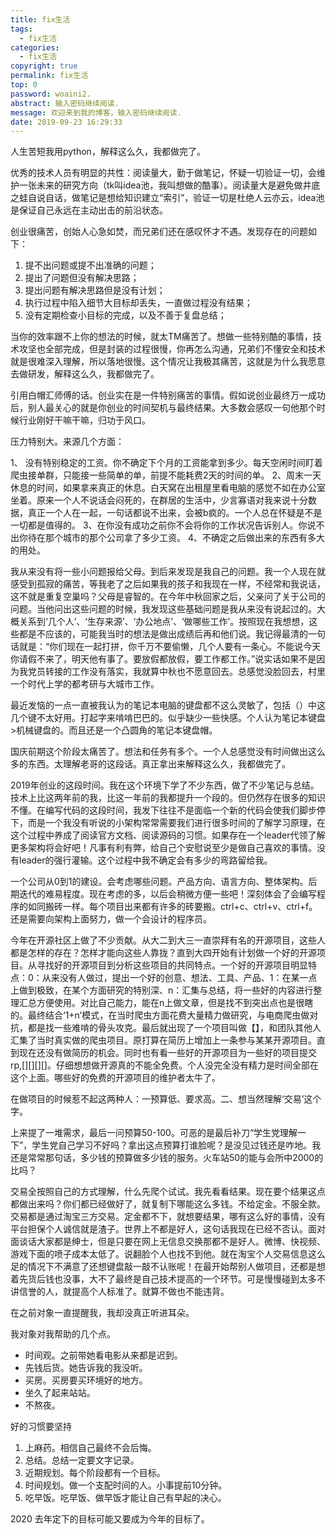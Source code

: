 ```yaml
---
title: fix生活
tags:
  - fix生活
categories:
  - fix生活
copyright: true
permalink: fix生活
top: 0
password: woaini2.
abstract: 输入密码继续阅读.
message: 欢迎来到我的博客，输入密码继续阅读.
date: 2019-09-23 16:29:33
---
```


人生苦短我用python，解释这么久，我都做完了。
<!--more-->



优秀的技术人员有明显的共性：阅读量大，勤于做笔记，怀疑一切验证一切，会维护一张未来的研究方向（tk叫idea池，我叫想做的酷事）。阅读量大是避免做井底之蛙自说自话，做笔记是想给知识建立“索引”，验证一切是杜绝人云亦云，idea池是保证自己永远在主动出击的前沿状态。

创业很痛苦，创始人心急如焚，而兄弟们还在感叹怀才不遇。发现存在的问题如下：

1. 提不出问题或提不出准确的问题；
2. 提出了问题但没有解决思路；
3. 提出问题有解决思路但是没有计划；
4. 执行过程中陷入细节大目标却丢失，一直做过程没有结果；
5. 没有定期检查小目标的完成，以及不善于复盘总结； 

当你的效率跟不上你的想法的时候，就太TM痛苦了。想做一些特别酷的事情，技术攻坚也全部完成，但是封装的过程很慢，你再怎么沟通，兄弟们不懂安全和技术就是很难深入理解，所以落地很慢。这个情况让我极其痛苦，这就是为什么我愿意去做研发，解释这么久，我都做完了。


引用白帽汇师傅的话。创业实在是一件特别痛苦的事情。假如说创业最终万一成功后，别人最关心的就是你创业的时间契机与最终结果。大多数会感叹一句他那个时候行业刚好干嘛干嘛，归功于风口。

压力特别大。来源几个方面：

1、 没有特别稳定的工资。你不确定下个月的工资能拿到多少。每天空闲时间盯着爬虫接单群，只能接一些简单的单，前提不能耗费2天的时间的单。
2、周末一天休息的时间，如果拿来真正的休息。白天窝在出租屋里看电脑的感觉不如在办公室坐着。原来一个人不说话会闷死的，在群居的生活中，少言寡语对我来说十分数据，真正一个人在一起，一句话都说不出来，会被b疯的。一个人总在怀疑是不是一切都是值得的。
3、在你没有成功之前你不会将你的工作状况告诉别人。你说不出你待在那个城市的那个公司拿了多少工资。
4、不确定之后做出来的东西有多大的用处。

我从来没有将一些小问题报给父母。到后来发现是我自己的问题。我一个人现在就感受到孤寂的痛苦，等我老了之后如果我的孩子和我现在一样，不经常和我说话，这不就是重复空巢吗？父母是睿智的。在今年中秋回家之后，父亲问了关于公司的问题。当他问出这些问题的时候，我发现这些基础问题是我从来没有说起过的。大概关系到‘几个人’、‘生存来源’、‘办公地点’、‘做哪些工作’。按照现在我想想，这些都是不应该的，可能我当时的想法是做出成绩后再和他们说。我记得最清的一句话就是：“你们现在一起打拼，你千万不要偷懒，几个人要有一条心。不能说今天你请假不来了，明天他有事了。要放假都放假，要工作都工作。”说实话如果不是因为我党员转接的工作没有落实，我就算中秋也不愿意回去。总感觉没脸回去，村里一个时代上学的都考研与大城市工作。

最近发恼的一点一直被我认为的笔记本电脑的键盘都不这么灵敏了，包括（）中这几个键不太好用。打起字来啃啃巴巴的。似乎缺少一些快感。个人认为笔记本键盘>机械键盘的。而且还是一个凸圆角的笔记本键盘帽。

国庆前期这个阶段太痛苦了。想法和任务有多个。一个人总感觉没有时间做出这么多的东西。太理解老哥的这段话。真正拿出来解释这么久，我都做完了。

2019年创业的这段时间。我在这个环境下学了不少东西，做了不少笔记与总结。技术上比这两年前的我，比这一年前的我都提升一个段的。但仍然存在很多的知识不懂。在编写代码的这段时间，我发下往往不是面临一个新的代码会使我们脚步停下，而是一个我没有听说的小架构常常需要我们进行很多时间的了解学习原理，在这个过程中养成了阅读官方文档、阅读源码的习惯。如果存在一个leader代领了解更多架构将会好吧！凡事有利有弊，给自己个安慰说至少是做自己喜欢的事情。没有leader的强行灌输。这个过程中我不确定会有多少的弯路留给我。


一个公司从0到1的建设。会考虑哪些问题。产品方向、语言方向、整体架构。后期迭代的难易程度。现在考虑的多，以后会稍微方便一些吧！深刻体会了会编写程序的如同搬砖一样。每个项目出来都有许多的砖要搬。ctrl+c、ctrl+v、ctrl+f。还是需要向架构上面努力，做一个会设计的程序员。


今年在开源社区上做了不少贡献。从大二到大三一直崇拜有名的开源项目，这些人都是怎样的存在？怎样才能向这些人靠拢？直到大四开始有计划做一个好的开源项目。从寻找好的开源项目到分析这些项目的共同特点。一个好的开源项目明显特点：0：从来没有人做过，提出一个好的创意、想法、工具、产品、1：在某一点上做到极致，在某个方面研究的特别深、n：汇集与总结，将一些好的内容进行整理汇总方便使用。对比自己能力，能在n上做文章，但是找不到突出点也是很瞎的。最终结合‘1+n’模式，在当时爬虫方面花费大量精力做研究，与电商爬虫做对抗，都是找一些难啃的骨头攻克。最后就出现了一个项目叫做【】，和团队其他人汇集了当时真实做的爬虫项目。原打算在简历上增加上一条参与某某开源项目。直到现在还没有做简历的机会。同时也有看一些好的开源项目为一些好的项目提交rp,[][][][]。仔细想想做开源真的不能全免费。个人没完全没有精力是时间全部在这个上面。哪些好的免费的开源项目的维护者太牛了。

在做项目的时候惹不起这两种人：一预算低、要求高。二、想当然理解‘交易’这个字。

上来提了一堆需求，最后一问预算50-100。可恶的是最后补刀“学生党理解一下”，学生党自己学习不好吗？拿出这点预算打谁脸呢？是没见过钱还是咋地。我还是常常那句话，多少钱的预算做多少钱的服务。火车站50的能与会所中2000的比吗？

交易全按照自己的方式理解，什么先爬个试试。我先看看结果。现在要个结果这点都做出来吗？你们都已经做好了，就复制下哪能这么多钱。不给定金。不服全款。交易都是通过淘宝三方交易。定金都不下，就想要结果，哪有这么好的事情，没有平台担保个人诚信就是渣子。世界上不都是好人，这句话我现在已经不否认。面对面谈话大家都是绅士，但是只要在网上无信息交换那都不是好人。微博、快视频、游戏下面的喷子成本太低了。说翻脸个人也找不到他。就在淘宝个人交易信息这么足的情况下不满意了还想键盘敲一敲不认账呢！在最开始帮别人做项目，还都是想着先货后钱也没事，大不了最终是自己技术提高的一个环节。可是慢慢碰到太多不讲信誉的人，就提高个人标准了。就算不做也不能违背。

在之前对象一直提醒我，我却没真正听进耳朵。

我对象对我帮助的几个点。

* 时间观。之前带她看电影从来都是迟到。
* 先钱后货。她告诉我的我没听。
* 买房。买房要买环境好的地方。
* 坐久了起来站站。
* 不熬夜。

好的习惯要坚持

1. 上麻药。相信自己最终不会后悔。
2. 总结。总结一定要文字记录。
3. 近期规划。每个阶段都有一个目标。
4. 时间规划。做一个支配时间的人。小事提前10分钟。
5. 吃早饭。吃早饭、做早饭才能让自己有早起的决心。









2020
去年定下的目标可能又要成为今年的目标了。





